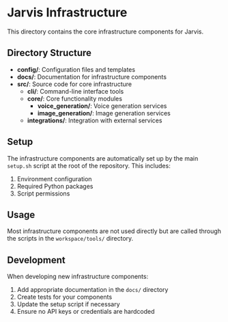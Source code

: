 # Jarvis Infrastructure

This directory contains the core infrastructure components for Jarvis.

## Directory Structure

- **config/**: Configuration files and templates
- **docs/**: Documentation for infrastructure components
- **src/**: Source code for core infrastructure
  - **cli/**: Command-line interface tools
  - **core/**: Core functionality modules
    - **voice_generation/**: Voice generation services
    - **image_generation/**: Image generation services
  - **integrations/**: Integration with external services

## Setup

The infrastructure components are automatically set up by the main `setup.sh` script at the root of the repository. This includes:

1. Environment configuration
2. Required Python packages
3. Script permissions

## Usage

Most infrastructure components are not used directly but are called through the scripts in the `workspace/tools/` directory.

## Development

When developing new infrastructure components:

1. Add appropriate documentation in the `docs/` directory
2. Create tests for your components
3. Update the setup script if necessary
4. Ensure no API keys or credentials are hardcoded 